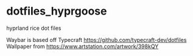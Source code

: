 # dotfiles_hyprgoose
hyprland rice dot files

Waybar is based off Typecraft https://github.com/typecraft-dev/dotfiles
Wallpaper from https://www.artstation.com/artwork/398kQY
